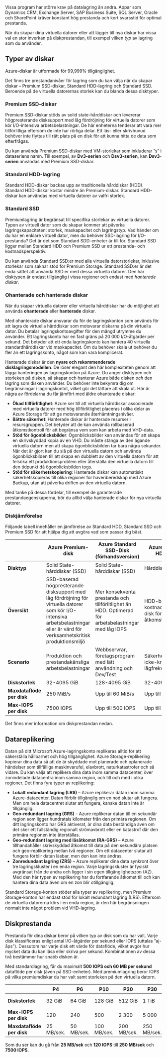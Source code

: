 Vissa program har större krav på datalagring än andra. Appar som Dynamics CRM, Exchange Server, SAP Business Suite, SQL Server, Oracle och SharePoint kräver konstant hög prestanda och kort svarsstid för optimal prestanda.

När du skapar dina virtuella datorer eller att lägger till nya diskar har vissa val en stor inverkan på diskprestandan, till exempel vilken _typ_ av lagring som du använder.

## <a name="types-of-disks"></a>Typer av diskar 
Azure-diskar är utformade för 99,999% tillgänglighet. 

Det finns tre prestandanivåer för lagring som du kan välja när du skapar diskar – Premium SSD-diskar, Standard HDD-lagring och Standard SSD. Beroende på de virtuella datorernas storlek kan du blanda dessa disktyper.

### <a name="premium-ssd-disks"></a>Premium SSD-diskar 

Premium SSD-diskar stöds av solid state-hårddiskar och levererar högpresterande disksupport med låg fördröjning för virtuella datorer som kör I/O-intensiva arbetsbelastningar. De här enheterna tenderar att vara mer tillförlitliga eftersom de inte har rörliga delar. Ett läs- eller skrivhuvud behöver inte flyttas till rätt plats på en disk för att kunna hitta de data som efterfrågas. 

Du kan använda Premium SSD-diskar med VM-storlekar som inkluderar ”s” i dataseriens namn. Till exempel, av **Dv3-serien** och **Dsv3-serien**, kan **Dsv3-serien** användas med Premium SSD-diskar.

### <a name="standard-hdd-storage"></a>Standard HDD-lagring

Standard HDD-diskar backas upp av traditionella hårddiskar (HDD). Standard HDD-diskar kostar mindre än Premium-diskar. Standard HDD-diskar kan användas med virtuella datorer av valfri storlek.

### <a name="standard-ssd"></a>Standard SSD

Premiumlagring är begränsat till specifika storlekar av virtuella datorer. Typen av virtuell dator som du skapar kommer att påverka lagringskapaciteten: storlek, maxkapacitet och lagringstyp. Vad händer om du har en enklare virtuell dator, men du behöver SSD-lagring för I/O-prestanda? Det är det som Standard SDD-enheter är till för. Standard SSD ligger mellan Standard HDD och Premium SSD ur ett prestanda- och kostnadsperspektiv.

Du kan använda Standard SSD:er med alla virtuella datorstorlekar, inklusive storlekar som saknar stöd för Premium Storage. Standard SSD:er är det enda sättet att använda SSD:er med dessa virtuella datorer. Den här disktypen är endast tillgänglig i vissa regioner och endast med _hanterade diskar_.

### <a name="unmanaged-vs-managed-disks"></a>Ohanterade och hanterade diskar

När du skapar virtuella datorer eller virtuella hårddiskar har du möjlighet att använda **ohanterade** eller **hanterade** diskar.

Med ohanterade diskar ansvarar du för de lagringskonton som används för att lagra de virtuella hårddiskar som motsvarar diskarna på din virtuella dator. Du betalar lagringskontoavgifter för den mängd utrymme du använder. Ett lagringskonto har en fast gräns på 20 000 I/O-åtgärder per sekund. Det betyder att ett enda lagringskonto kan hantera 40 virtuella standardhårddiskar vid maxkapacitet. Om du behöver skala ut behöver du fler än ett lagringskonto, något som kan vara komplicerat.

Hanterade diskar är den **nyare och rekommenderade disklagringsmodellen**. De löser elegant den här komplexiteten genom att lägga hanteringen av lagringskonton på Azure. Du anger disktypen och storleken på disken, så skapar och hanterar Azure både disken _och_ den lagring som disken använder. Du behöver inte bekymra dig om begränsningar i lagringskontot, vilket gör det lättare att skala ut. Här är några av fördelarna du får jämfört med äldre ohanterade diskar:

- **Ökad tillförlitlighet**: Azure ser till att virtuella hårddiskar associerade med virtuella datorer med hög tillförlitlighet placeras i olika delar av Azure Storage för att ge motsvarande återhämtningsnivåer.
- **Bättre säkerhet**: Hanterade diskar är hanterade resurser i resursgruppen. Det betyder att de kan använda rollbaserad åtkomstkontroll för att begränsa vem som kan arbeta med VHD-data.
- **Stöd för ögonblicksbilder**: Ögonblicksbilder kan användas för att skapa en skrivskyddad kopia av en VHD. Du måste stänga av den ägande virtuella datorn men att skapa ögonblicksbilden tar bara några sekunder. När det är gjort kan du slå på den virtuella datorn och använda ögonblicksbilden till att skapa en dubblett av den virtuella datorn för att felsöka ett produktionsproblem eller återställa den virtuella datorn till den tidpunkt då ögonblicksbilden togs.
- **Stöd för säkerhetskopiering**: Hanterade diskar kan automatiskt säkerhetskopieras till olika regioner för haveriberedskap med Azure Backup, utan att påverka driften av den virtuella datorn.

Med tanke på dessa fördelar, till exempel de garanterade prestandaegenskaperna, bör du alltid välja hanterade diskar för nya virtuella datorer.

### <a name="disk-comparison"></a>Diskjämförelse
Följande tabell innehåller en jämförelse av Standard HDD, Standard SSD och Premium SSD för att hjälpa dig att avgöra vad som passar dig bäst.

|    | Azure Premium-disk |Azure Standard SSD-Disk (förhandsversion)| Azure Standard HDD-disk 
|--- | ------------------ | ------------------------------- | ----------------------- 
| **Disktyp** | Solid State-hårddiskar (SSD) | Solid State-hårddiskar (SSD) | Hårddiskar (HDD)  
| **Översikt**  | SSD-baserad högpresterande disksupport med låg fördröjning för virtuella datorer som kör I/O-intensiva arbetsbelastningar eller är värd för verksamhetskritisk produktionsmiljö |Mer konsekventa prestanda och tillförlitlighet än HDD. Optimerad för arbetsbelastningar med låg IOPS| HDD-baserad kostnadseffektiv disk för lågfrekvent åtkomst
| **Scenario**  | Produktion och prestandakänsliga arbetsbelastningar |Webbservrar, företagsprogram med lätt användning och Dev/Test| Säkerhetskopiering, icke-kritisk, lågfrekvent åtkomst 
| **Diskstorlek** | 32-4095 GiB | 128-4095 GiB | 32-4095 GiB 
| **Maxdataflöde per disk** | 250 MiB/s | Upp till 60 MiB/s | Upp till 60 MiB/s 
| **Max-IOPS per disk** | 7500 IOPS | Upp till 500 IOPS | Upp till 500 IOPS 

Det finns mer information om diskprestandan nedan.

## <a name="data-replication"></a>Datareplikering

Datan på ditt Microsoft Azure-lagringskonto replikeras alltid för att säkerställa hållbarhet och hög tillgänglighet. Azure Storage-replikering kopierar dina data så att de är skyddade mot planerade och oplanerade händelser som tillfälliga maskinvarufel, elavbrott, naturkatastrofer och så vidare. Du kan välja att replikera dina data inom samma datacenter, över zonindelade datacentra inom samma region, och till och med i olika regioner. Det finns fyra typer av replikering:

- **Lokalt redundant lagring (LRS)** – Azure replikerar datan inom samma Azure-datacenter. Datan förblir tillgänglig om en nod slutar att fungera. Men om hela datacentret slutar att fungera, kanske datan inte är tillgänglig.
- **Geo-redundant lagring (GRS)** – Azure replikerar datan till en sekundär region som ligger hundratals kilometer från den primära regionen. Om ditt lagringskonto har GRS aktiverat, är dina data beständiga även om det sker ett fullständig regionalt strömavbrott eller en katastrof där den primära regionen inte återställas.
- **Geo-redundant lagring med läsåtkomst (RA-GRS)** – Azure tillhandahåller skrivskyddad åtkomst till data på den sekundära platsen och geo-replikering mellan två regioner. Om ett datacenter slutar att fungera förblir datan läsbar, men den kan inte ändras.
- **Zonredundant lagring (ZRS)** – Azure replikerar dina data synkront över tre lagringskluster i en enda region. Varje lagringskluster är fysiskt avgränsat från de andra och ligger i sin egen tillgänglighetszon (AZ). Med den här typen av replikering har du fortfarande åtkomst till och kan hantera dina data även om en zon blir otillgänglig.

Standard Storage-konton stöder alla typer av replikering, men Premium Storage-konton har endast stöd för lokalt redundant lagring (LRS). Eftersom de virtuella datorerna körs i en enda region, är den här begränsningen normalt inte något problem vid VHD-lagring.

## <a name="disk-performance"></a>Diskprestanda

Prestanda för dina diskar beror på vilken typ av disk som du har valt. Varje disk klassificeras enligt antal I/O-åtgärder per sekund eller IOPS (uttalas ”aj-åps”). Dessutom har varje disk ett värde för dataflöde, vilket avgör hur mycket data du kan läsa eller skriva per sekund. Kombinationen av dessa två bestämmer hur snabb disken är.

Med standardlagring, får du maximalt **500 IOPS och 60 MB per sekund** dataflöde per disk (även på SSD-enheter). Med premiumlagring beror IOPS på vilka premiumdiskar du har valt samt storleken på den virtuella datorn.

|  | P4 | P6 | P10 | P20 | P30 | P40 | P50 |
|--|----|----|-----|-----|-----|-----|-----|
| **Diskstorlek** | 32 GiB | 64 GiB | 128 GiB | 512 GiB | 1 TiB | 2 TiB | 4 TiB |
| **Max-IOPS per disk** | 120 | 240 | 500 | 2 300 | 5 000 | 7 500 | 7 500 |
| **Maxdataflöde per disk** | 25 MB/sek. | 50 MB/sek. | 100 MB/sek. | 200 MB/sek. | 250 MB/sek. | 250 MB/sek. |

Som du ser kan du gå från **25 MB/sek** och **120 IOPS** till **250 MB/sek** och **7500 IOPS**.